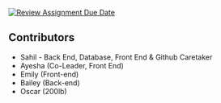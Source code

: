 [![Review Assignment Due Date](https://classroom.github.com/assets/deadline-readme-button-24ddc0f5d75046c5622901739e7c5dd533143b0c8e959d652212380cedb1ea36.svg)](https://classroom.github.com/a/t8qno6SJ)

## Contributors

- Sahil - Back End, Database, Front End & Github Caretaker
- Ayesha (Co-Leader, Front End)
- Emily (Front-end)
- Bailey (Back-end)
- Oscar (200lb)
